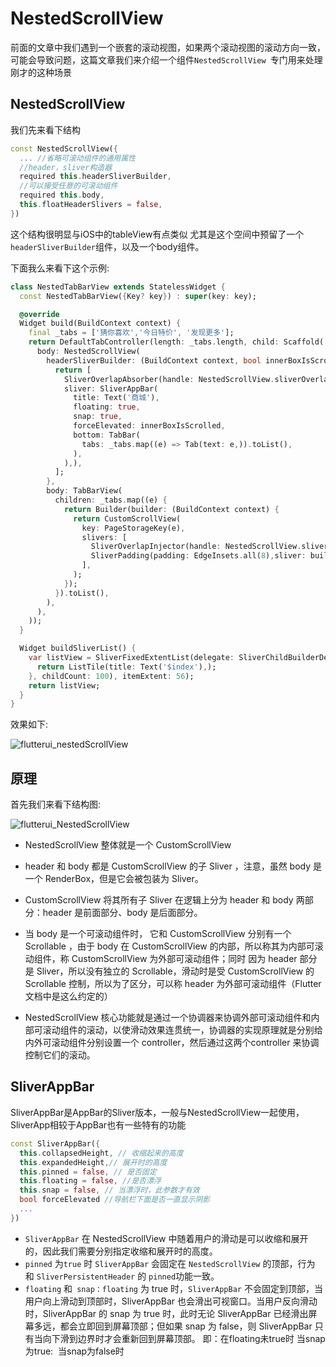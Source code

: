 # NestedScrollView

前面的文章中我们遇到一个嵌套的滚动视图，如果两个滚动视图的滚动方向一致，可能会导致问题，这篇文章我们来介绍一个组件`NestedScrollView `专门用来处理刚才的这种场景

## NestedScrollView

我们先来看下结构

```dart
const NestedScrollView({
  ... //省略可滚动组件的通用属性
  //header，sliver构造器
  required this.headerSliverBuilder,
  //可以接受任意的可滚动组件
  required this.body,
  this.floatHeaderSlivers = false,
}) 
```
这个结构很明显与iOS中的tableView有点类似 尤其是这个空间中预留了一个`headerSliverBuilder`组件，以及一个body组件。

下面我么来看下这个示例:

```dart
class NestedTabBarView extends StatelessWidget {
  const NestedTabBarView({Key? key}) : super(key: key);

  @override
  Widget build(BuildContext context) {
    final _tabs = ['猜你喜欢','今日特价', '发现更多'];
    return DefaultTabController(length: _tabs.length, child: Scaffold(
      body: NestedScrollView(
        headerSliverBuilder: (BuildContext context, bool innerBoxIsScrolled) {
          return [
            SliverOverlapAbsorber(handle: NestedScrollView.sliverOverlapAbsorberHandleFor(context),
            sliver: SliverAppBar(
              title: Text('商城'),
              floating: true,
              snap: true,
              forceElevated: innerBoxIsScrolled,
              bottom: TabBar(
                tabs: _tabs.map((e) => Tab(text: e,)).toList(),
              ),
            ),),
          ];
        },
        body: TabBarView(
          children: _tabs.map((e) {
            return Builder(builder: (BuildContext context) {
              return CustomScrollView(
                key: PageStorageKey(e),
                slivers: [
                  SliverOverlapInjector(handle: NestedScrollView.sliverOverlapAbsorberHandleFor(context)),
                  SliverPadding(padding: EdgeInsets.all(8),sliver: buildSliverList(),),
                ],
              );
            });
          }).toList(),
        ),
      ),
    ));
  }

  Widget buildSliverList() {
    var listView = SliverFixedExtentList(delegate: SliverChildBuilderDelegate((_, index) {
      return ListTile(title: Text('$index'),);
    }, childCount: 100), itemExtent: 56);
    return listView;
  }
}
```
效果如下:

![flutterui_nestedScrollView]()

## 原理

首先我们来看下结构图:

![flutterui_NestedScrollView]()

- NestedScrollView 整体就是一个 CustomScrollView

- header 和 body 都是 CustomScrollView 的子 Sliver ，注意，虽然 body 是一个 RenderBox，但是它会被包装为 Sliver。

- CustomScrollView 将其所有子 Sliver 在逻辑上分为 header 和 body 两部分：header 是前面部分、body 是后面部分。

- 当 body 是一个可滚动组件时， 它和 CustomScrollView 分别有一个 Scrollable ，由于 body 在 CustomScrollView 的内部，所以称其为内部可滚动组件，称 CustomScrollView 为外部可滚动组件；同时 因为 header 部分是 Sliver，所以没有独立的 Scrollable，滑动时是受 CustomScrollView 的 Scrollable 控制，所以为了区分，可以称 header 为外部可滚动组件（Flutter 文档中是这么约定的）

- NestedScrollView 核心功能就是通过一个协调器来协调外部可滚动组件和内部可滚动组件的滚动，以使滑动效果连贯统一，协调器的实现原理就是分别给内外可滚动组件分别设置一个 controller，然后通过这两个controller 来协调控制它们的滚动。

## SliverAppBar

SliverAppBar是AppBar的Sliver版本，一般与NestedScrollView一起使用，SliverApp相较于AppBar也有一些特有的功能

```dart
const SliverAppBar({
  this.collapsedHeight, // 收缩起来的高度
  this.expandedHeight,// 展开时的高度
  this.pinned = false, // 是否固定
  this.floating = false, //是否漂浮
  this.snap = false, // 当漂浮时，此参数才有效
  bool forceElevated //导航栏下面是否一直显示阴影
  ...
})
```

- `SliverAppBar` 在 NestedScrollView 中随着用户的滑动是可以收缩和展开的，因此我们需要分别指定收缩和展开时的高度。
- `pinned` 为`true` 时 `SliverAppBar` 会固定在 `NestedScrollView` 的顶部，行为 和 `SliverPersistentHeader` 的 `pinned`功能一致。
- `floating` 和` snap：floating` 为 true 时，`SliverAppBar` 不会固定到顶部，当用户向上滑动到顶部时，SliverAppBar 也会滑出可视窗口。当用户反向滑动时，SliverAppBar 的 snap 为 true 时，此时无论 SliverAppBar 已经滑出屏幕多远，都会立即回到屏幕顶部；但如果 snap 为 false，则 SliverAppBar 只有当向下滑到边界时才会重新回到屏幕顶部。
即：在floating未true时
当snap为true:
![]()
当snap为false时
![]()

